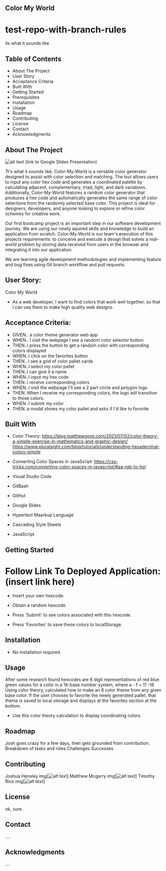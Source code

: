 ## Color My World
# test-repo-with-branch-rules
its what it sounds like

## Table of Contents
* About The Project
* User Story
* Acceptance Criteria
* Built With
* Getting Started
* Prerequisites
* Installation
* Usage
* Roadmap
* Contributing
* License
* Contact
* Acknowledgments

## About The Project
![alt text](image.png)
(link to Google Slides Presentation)

Tt's what it sounds like. Color-My-World is a versatile color generator designed to assist with color selection and matching. The tool allows users to input any color hex code and generates a coordinated palette by calculating adjacent, complementary, triad, light, and dark variations. Additionally, Color-My-World features a random color generator that produces a hex code and automatically generates the same range of color selections from the randomly selected base color. This project is ideal for designers, developers, and anyone looking to explore or refine color schemes for creative work.

Our first bootcamp project is an important step in our software development journey. We are using our newly aquired skills and knowledge to build an application from scratch. Color-My-World is our team's execution of this projects requirements: to conceive and execute a design that solves a real-world problem by storing data received from users in the browser and integrating it into our application. 

We are learning agile development methodologies and implementing feature and bug fixes using Git branch workflow and pull requests. 

## User Story:
Color My World

* As a web developer, I want to find colors that work well together, so that I can use them to make high quality web designs.


## Acceptance Criteria:
* GIVEN.. a color theme generator web app
* WHEN.. I visit the webpage I see a random color selector button
* THEN..I press the button to get a random color with corresponding colors displayed
* WHEN..I click on the favorites button
* THEN.. I see a grid of color pallet cards
* WHEN..I select my color pallet
* THEN..I can give it a name
* WHEN..I input my hex code
* THEN..I receive corresponding colors
* WHEN..I visit the webpage I'll see a 2 part circle and polygon logo
* THEN..When I receive my corresponding colors, the logo will transition to those colors.
* WHEN..I submit my color
* THEN..a modal shows my color pallet and asks if I'd like to favorite


## Built With
* Color Theory: https://blog.matthewgove.com/2021/07/02/color-theory-a-simple-exercise-in-mathematics-and-graphic-design/
https://www.pluralsight.com/blog/tutorials/understanding-hexadecimal-colors-simple

* Converting Color Spaces in JavaScript: https://css-tricks.com/converting-color-spaces-in-javascript/#aa-rgb-to-hsl

* Visual Studio Code

* GitBash

* GitHut

* Google Slides

* Hypertext Maarkup Language

* Cascading Style Sheets

* JavaScript

## Getting Started
# Follow Link To Deployed Application: (insert link here)

* Insert your own hexcode.
* Obtain a random hexcode.

* Press 'Submit' to see colors associated with this hexcode. 
* Press 'Favorites' to save these colors to localStorage.


## Installation
* No installation required. 

## Usage

After some research found hexcodes are 6 digit representations of red blue green values for a color in a 16-base number system, where a - f = 11 -16
Using color theory, calculated how to make an 8 color theme from any given base color.
If the user chooses to favorite the newly generated pallet, that theme is saved to local storage and displays at the favorites section at the bottom.
 
 * Use this color theory calculation to display coordinating colors. 

## Roadmap
Josh goes crazy for a few days, then gets grounded from contribution.
Breakdown of tasks and roles
Challenges
Successes

## Contributing
Joshua Hensley img[![alt text](image-2.png)]
Matthew Mcgarry img[![alt text](image-1.png)]
Timothy Rice img[![alt text](image-3.png)]

## License
ok, sure. 

## Contact
....


## Acknowledgments
....

